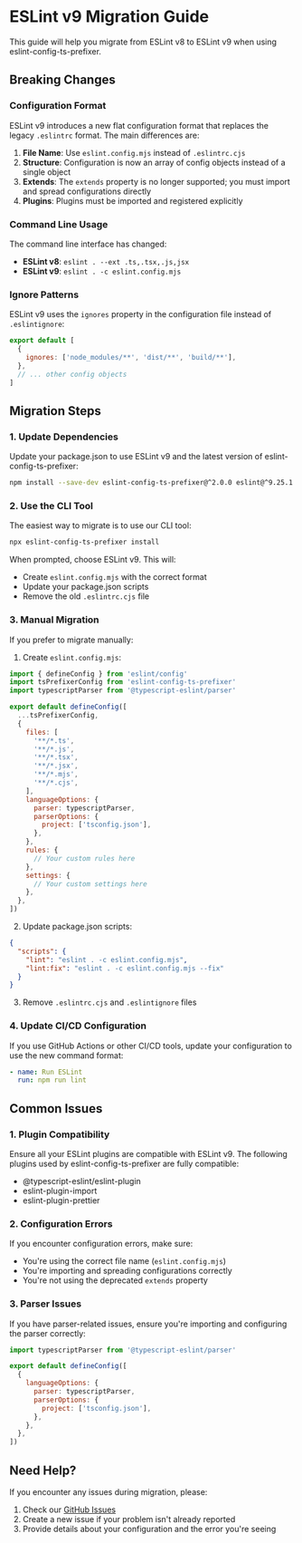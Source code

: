 # ESLint v9 Migration Guide

This guide will help you migrate from ESLint v8 to ESLint v9 when using eslint-config-ts-prefixer.

## Breaking Changes

### Configuration Format

ESLint v9 introduces a new flat configuration format that replaces the legacy `.eslintrc` format. The main differences are:

1. **File Name**: Use `eslint.config.mjs` instead of `.eslintrc.cjs`
2. **Structure**: Configuration is now an array of config objects instead of a single object
3. **Extends**: The `extends` property is no longer supported; you must import and spread configurations directly
4. **Plugins**: Plugins must be imported and registered explicitly

### Command Line Usage

The command line interface has changed:

- **ESLint v8**: `eslint . --ext .ts,.tsx,.js,jsx`
- **ESLint v9**: `eslint . -c eslint.config.mjs`

### Ignore Patterns

ESLint v9 uses the `ignores` property in the configuration file instead of `.eslintignore`:

```javascript
export default [
  {
    ignores: ['node_modules/**', 'dist/**', 'build/**'],
  },
  // ... other config objects
]
```

## Migration Steps

### 1. Update Dependencies

Update your package.json to use ESLint v9 and the latest version of eslint-config-ts-prefixer:

```bash
npm install --save-dev eslint-config-ts-prefixer@^2.0.0 eslint@^9.25.1
```

### 2. Use the CLI Tool

The easiest way to migrate is to use our CLI tool:

```bash
npx eslint-config-ts-prefixer install
```

When prompted, choose ESLint v9. This will:

- Create `eslint.config.mjs` with the correct format
- Update your package.json scripts
- Remove the old `.eslintrc.cjs` file

### 3. Manual Migration

If you prefer to migrate manually:

1. Create `eslint.config.mjs`:

```javascript
import { defineConfig } from 'eslint/config'
import tsPrefixerConfig from 'eslint-config-ts-prefixer'
import typescriptParser from '@typescript-eslint/parser'

export default defineConfig([
  ...tsPrefixerConfig,
  {
    files: [
      '**/*.ts',
      '**/*.js',
      '**/*.tsx',
      '**/*.jsx',
      '**/*.mjs',
      '**/*.cjs',
    ],
    languageOptions: {
      parser: typescriptParser,
      parserOptions: {
        project: ['tsconfig.json'],
      },
    },
    rules: {
      // Your custom rules here
    },
    settings: {
      // Your custom settings here
    },
  },
])
```

2. Update package.json scripts:

```json
{
  "scripts": {
    "lint": "eslint . -c eslint.config.mjs",
    "lint:fix": "eslint . -c eslint.config.mjs --fix"
  }
}
```

3. Remove `.eslintrc.cjs` and `.eslintignore` files

### 4. Update CI/CD Configuration

If you use GitHub Actions or other CI/CD tools, update your configuration to use the new command format:

```yaml
- name: Run ESLint
  run: npm run lint
```

## Common Issues

### 1. Plugin Compatibility

Ensure all your ESLint plugins are compatible with ESLint v9. The following plugins used by eslint-config-ts-prefixer are fully compatible:

- @typescript-eslint/eslint-plugin
- eslint-plugin-import
- eslint-plugin-prettier

### 2. Configuration Errors

If you encounter configuration errors, make sure:

- You're using the correct file name (`eslint.config.mjs`)
- You're importing and spreading configurations correctly
- You're not using the deprecated `extends` property

### 3. Parser Issues

If you have parser-related issues, ensure you're importing and configuring the parser correctly:

```javascript
import typescriptParser from '@typescript-eslint/parser'

export default defineConfig([
  {
    languageOptions: {
      parser: typescriptParser,
      parserOptions: {
        project: ['tsconfig.json'],
      },
    },
  },
])
```

## Need Help?

If you encounter any issues during migration, please:

1. Check our [GitHub Issues](https://github.com/laststance/eslint-config-ts-prefixer/issues)
2. Create a new issue if your problem isn't already reported
3. Provide details about your configuration and the error you're seeing
